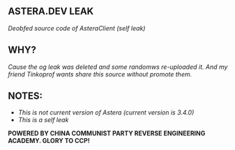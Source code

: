 ## ASTERA.DEV LEAK

*Deobfed source code of AsteraClient (self leak)*

## WHY?

*Cause the og leak was deleted and some randomws re-uploaded it. And my friend Tinkoprof wants share this source without promote them.*

## NOTES:

- *This is not current version of Astera (current version is 3.4.0)*
- *This is a self leak*

**POWERED BY CHINA COMMUNIST PARTY REVERSE ENGINEERING ACADEMY. GLORY TO CCP!**
